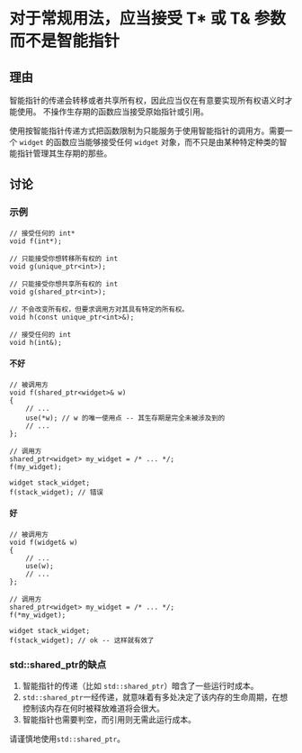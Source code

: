 <h1>对于常规用法，应当接受 T* 或 T& 参数而不是智能指针</h1>

<h2>理由</h2>

智能指针的传递会转移或者共享所有权，因此应当仅在有意要实现所有权语义时才能使用。 不操作生存期的函数应当接受原始指针或引用。

使用按智能指针传递方式把函数限制为只能服务于使用智能指针的调用方。需要一个 `widget` 的函数应当能够接受任何 `widget` 对象，而不只是由某种特定种类的智能指针管理其生存期的那些。

<h2>讨论</h2>

<h3>示例</h3>

    // 接受任何的 int*
    void f(int*);

    // 只能接受你想转移所有权的 int
    void g(unique_ptr<int>);

    // 只能接受你想共享所有权的 int
    void g(shared_ptr<int>);

    // 不会改变所有权，但要求调用方对其具有特定的所有权。
    void h(const unique_ptr<int>&);

    // 接受任何的 int
    void h(int&);

<h4>不好</h4>

    // 被调用方
    void f(shared_ptr<widget>& w)
    {
        // ...
        use(*w); // w 的唯一使用点 -- 其生存期是完全未被涉及到的
        // ...
    };

    // 调用方
    shared_ptr<widget> my_widget = /* ... */;
    f(my_widget);

    widget stack_widget;
    f(stack_widget); // 错误



<h4>好</h4>

    // 被调用方
    void f(widget& w)
    {
        // ...
        use(w);
        // ...
    };

    // 调用方
    shared_ptr<widget> my_widget = /* ... */;
    f(*my_widget);

    widget stack_widget;
    f(stack_widget); // ok -- 这样就有效了

<h3>std::shared_ptr的缺点</h3>

1. 智能指针的传递（比如 `std::shared_ptr`）暗含了一些运行时成本。
2. `std::shared_ptr`一经传递，就意味着有多处决定了该内存的生命周期，在想控制该内存在何时被释放难道将会很大。
3. 智能指针也需要判空，而引用则无需此运行成本。

请谨慎地使用`std::shared_ptr`。